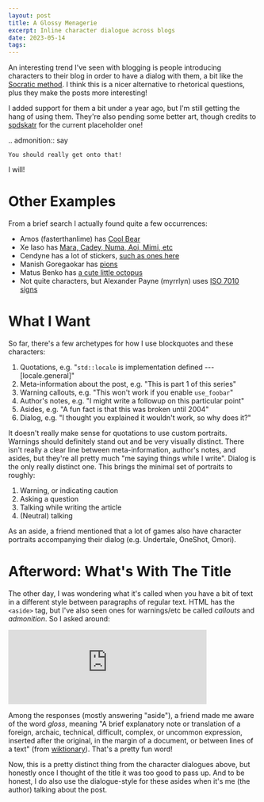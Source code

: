 ```yaml
---
layout: post
title: A Glossy Menagerie
excerpt: Inline character dialogue across blogs
date: 2023-05-14
tags:
---
```


An interesting trend I've seen with blogging is people introducing characters to their blog in order to have a dialog with them, a bit like the [Socratic method].
I think this is a nicer alternative to rhetorical questions, plus they make the posts more interesting!

[Socratic method]: https://en.wikipedia.org/wiki/Socratic_method

I added support for them a bit under a year ago, but I'm still getting the hang of using them.
They're also pending some better art, though credits to [spdskatr] for the current placeholder one!

[spdskatr]: https://violetteahouse.com/

.. admonition:: say

	You should really get onto that!

I will!

# Other Examples

From a brief search I actually found quite a few occurrences:

- Amos (fasterthanlime) has [Cool Bear](https://fasterthanli.me/articles/the-bottom-emoji-breaks-rust-analyzer#exploring-utf-8-and-utf-16-with-rust)
- Xe Iaso has [Mara, Cadey, Numa, Aoi, Mimi, etc](https://xeiaso.net/characters)
- Cendyne has a lot of stickers, [such as ones here](https://cendyne.dev/topics/canonicalization.html)
- Manish Goregaokar has [pions](https://manishearth.github.io/blog/2022/08/03/colophon-waiter-there-are-pions-in-my-blog-post/)
- Matus Benko has [a cute little octopus](https://primamateria.github.io/blog/neovim-nix/)
- Not quite characters, but Alexander Payne (myrrlyn) uses [ISO 7010 signs](https://myrrlyn.net/blog)

# What I Want

So far, there's a few archetypes for how I use blockquotes and these characters:

1. Quotations, e.g. "`std::locale` is implementation defined --- \[locale.general\]"
2. Meta-information about the post, e.g. "This is part 1 of this series"
3. Warning callouts, e.g. "This won't work if you enable `use_foobar`"
4. Author's notes, e.g. "I might write a followup on this particular point"
5. Asides, e.g. "A fun fact is that this was broken until 2004"
6. Dialog, e.g. "I thought you explained it wouldn't work, so why does it?"

It doesn't really make sense for quotations to use custom portraits.
Warnings should definitely stand out and be very visually distinct.
There isn't really a clear line between meta-information, author's notes, and asides, but they're all pretty much "me saying things while I write".
Dialog is the only really distinct one.
This brings the minimal set of portraits to roughly:

1. Warning, or indicating caution
2. Asking a question
3. Talking while writing the article
4. (Neutral) talking

As an aside, a friend mentioned that a lot of games also have character portraits accompanying their dialog (e.g. Undertale, OneShot, Omori).

# Afterword: What's With The Title

The other day, I was wondering what it's called when you have a bit of text in a different style between paragraphs of regular text.
HTML has the `<aside>` tag, but I've also seen ones for warnings/etc be called *callouts* and *admonition*.
So I asked around:

<iframe src="https://fosstodon.org/@ralismark/110092770799442633/embed" class="mastodon-embed" style="max-width: 100%; border: 0" width="400" allowfullscreen="allowfullscreen"></iframe><script src="https://fosstodon.org/embed.js" async="async"></script>

Among the responses (mostly answering "aside"), a friend made me aware of the word *gloss*, meaning "A brief explanatory note or translation of a foreign, archaic, technical, difficult, complex, or uncommon expression, inserted after the original, in the margin of a document, or between lines of a text" (from [wiktionary]).
That's a pretty fun word!

[wiktionary]: https://en.wiktionary.org/wiki/gloss#English

Now, this is a pretty distinct thing from the character dialogues above, but honestly once I thought of the title it was too good to pass up.
And to be honest, I do also use the dialogue-style for these asides when it's me (the author) talking about the post.
